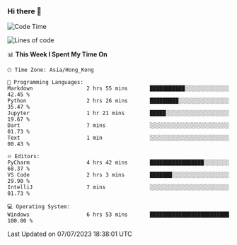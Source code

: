 ### Hi there 👋

<!--
**RoiexLee/RoiexLee** is a ✨ _special_ ✨ repository because its `README.md` (this file) appears on your GitHub profile.

Here are some ideas to get you started:

- 🔭 I’m currently working on ...
- 🌱 I’m currently learning ...
- 👯 I’m looking to collaborate on ...
- 🤔 I’m looking for help with ...
- 💬 Ask me about ...
- 📫 How to reach me: ...
- 😄 Pronouns: ...
- ⚡ Fun fact: ...
-->

<!--START_SECTION:waka-->
![Code Time](http://img.shields.io/badge/Code%20Time-319%20hrs%2048%20mins-blue)

![Lines of code](https://img.shields.io/badge/From%20Hello%20World%20I%27ve%20Written-35.5%20thousand%20lines%20of%20code-blue)

📊 **This Week I Spent My Time On** 

```text
🕑︎ Time Zone: Asia/Hong_Kong

💬 Programming Languages: 
Markdown                 2 hrs 55 mins       ███████████░░░░░░░░░░░░░░   42.45 % 
Python                   2 hrs 26 mins       █████████░░░░░░░░░░░░░░░░   35.47 % 
Jupyter                  1 hr 21 mins        █████░░░░░░░░░░░░░░░░░░░░   19.67 % 
Dart                     7 mins              ░░░░░░░░░░░░░░░░░░░░░░░░░   01.73 % 
Text                     1 min               ░░░░░░░░░░░░░░░░░░░░░░░░░   00.43 % 

🔥 Editors: 
PyCharm                  4 hrs 42 mins       █████████████████░░░░░░░░   68.37 % 
VS Code                  2 hrs 3 mins        ███████░░░░░░░░░░░░░░░░░░   29.90 % 
IntelliJ                 7 mins              ░░░░░░░░░░░░░░░░░░░░░░░░░   01.73 % 

💻 Operating System: 
Windows                  6 hrs 53 mins       █████████████████████████   100.00 % 
```


 Last Updated on 07/07/2023 18:38:01 UTC
<!--END_SECTION:waka-->
